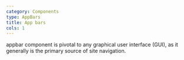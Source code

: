 ```yaml
---
category: Components
type: AppBars
title: App bars
cols: 1
---
```


appbar component is pivotal to any graphical user interface (GUI), as it generally is the primary source of site navigation.
